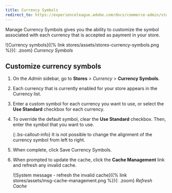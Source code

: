 ```yaml
---
title: Currency Symbols
redirect_to: https://experienceleague.adobe.com/docs/commerce-admin/stores-sales/site-store/currency/currency-configuration.html#step-5%3A-customize-currency-symbols-(optional)
---
```


Manage Currency Symbols gives you the ability to customize the symbol associated with each currency that is accepted as payment in your store.

![Currency symbols]({% link stores/assets/stores-currency-symbols.png %}){: .zoom}
_Currency Symbols_

## Customize currency symbols

1. On the _Admin_ sidebar, go to **Stores** > _Currency_ > **Currency Symbols**.

1. Each currency that is currently enabled for your store appears in the Currency list.

1. Enter a custom symbol for each currency you want to use, or select the **Use Standard** checkbox for each currency.

1. To override the default symbol, clear the **Use Standard** checkbox. Then, enter the symbol that you want to use.

    {:.bs-callout-info}
    It is not possible to change the alignment of the currency symbol from left to right.

1. When complete, click <span class="btn">Save Currency Symbols</span>.

1. When prompted to update the cache, click the **Cache Management** link and refresh any invalid cache.

    ![System message - refresh the invalid cache]({% link stores/assets/msg-cache-management.png %}){: .zoom}
    _Refresh Cache_
